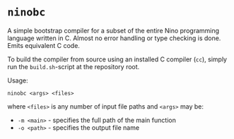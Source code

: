 # `ninobc`

A simple bootstrap compiler for a subset of the entire Nino programming language written in C.
Almost no error handling or type checking is done. Emits equivalent C code.

To build the compiler from source using an installed C compiler (`cc`),
simply run the `build.sh`-script at the repository root.

Usage:
```
ninobc <args> <files>
```
where `<files>` is any number of input file paths and `<args>` may be:
- `-m <main>` - specifies the full path of the main function
- `-o <path>` - specifies the output file name 
